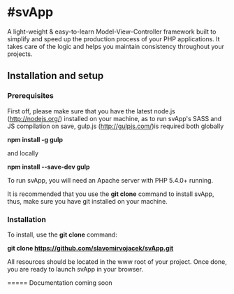 #svApp
=====

A light-weight & easy-to-learn Model-View-Controller framework built to simplify and speed up the production process of your PHP applications. It takes care of the logic and helps you maintain consistency throughout your projects.


## Installation and setup

### Prerequisites

First off, please make sure that you have the latest node.js (http://nodejs.org/) installed on your machine, as to run svApp's SASS and JS compilation on save, gulp.js (http://gulpjs.com/)is required both globally

**npm install -g gulp**

and locally

**npm install --save-dev gulp**

To run svApp, you will need an Apache server with PHP 5.4.0+ running.

It is recommended that you use the **git clone** command to install svApp, thus, make sure you have git installed on your machine.

### Installation

To install, use the **git clone** command:

**git clone https://github.com/slavomirvojacek/svApp.git**

All resources should be located in the www root of your project. Once done, you are ready to launch svApp in your browser.


=====
Documentation coming soon
